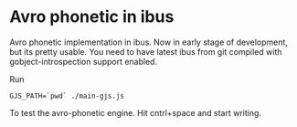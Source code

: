# Avro phonetic in ibus
Avro phonetic implementation in ibus.
Now in early stage of development, but its pretty usable.
You need to have latest ibus from git compiled with gobject-introspection support enabled.

Run

	GJS_PATH=`pwd` ./main-gjs.js

To test the avro-phonetic engine. Hit cntrl+space and start writing.
